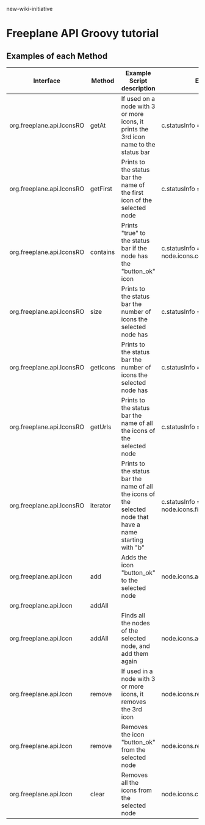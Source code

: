 new-wiki-initiative
# Freeplane API Groovy tutorial

## Examples of each Method

| Interface                 | Method   | Example Script description                                                                                 | Example Script                                        |
| ------------------------- | -------- | ---------------------------------------------------------------------------------------------------------- | ----------------------------------------------------- |
| org.freeplane.api.IconsRO | getAt    | If used on a node with 3 or more icons, it prints the 3rd icon name to the status bar                      | c.statusInfo = node.icons.getAt(2)                    |
| org.freeplane.api.IconsRO | getFirst | Prints to the status bar the name of the first icon of the selected node                                   | c.statusInfo = node.icons.getFirst()                  |
| org.freeplane.api.IconsRO | contains | Prints "true" to the status bar if the node has the "button\_ok" icon                                      | c.statusInfo = node.icons.contains("button\_ok")      |
| org.freeplane.api.IconsRO | size     | Prints to the status bar the number of icons the selected node has                                         | c.statusInfo = node.icons.size()                      |
| org.freeplane.api.IconsRO | getIcons | Prints to the status bar the number of icons the selected node has                                         | c.statusInfo = node.icons.getIcons()                  |
| org.freeplane.api.IconsRO | getUrls  | Prints to the status bar the name of all the icons of the selected node                                    | c.statusInfo = node.icons.getUrls()                   |
| org.freeplane.api.IconsRO | iterator | Prints to the status bar the name of all the icons of the selected node that have a name starting with "b" | c.statusInfo = node.icons.findAll{it.startsWith('b')} |
| org.freeplane.api.Icon    | add      | Adds the icon "button\_ok" to the selected node                                                            | node.icons.add("button\_ok")                          |
| org.freeplane.api.Icon    | addAll   |                                                                                                            |                                                       |
| org.freeplane.api.Icon    | addAll   | Finds all the nodes of the selected node, and add them again                                               | node.icons.addAll(node.icons.findAll())               |
| org.freeplane.api.Icon    | remove   | If used in a node with 3 or more icons, it removes the 3rd icon                                            | node.icons.remove(2)                                  |
| org.freeplane.api.Icon    | remove   | Removes the icon "button\_ok" from the selected node                                                       | node.icons.remove("button\_ok")                       |
| org.freeplane.api.Icon    | clear    | Removes all the icons from the selected node                                                               | node.icons.clear()                                    |
